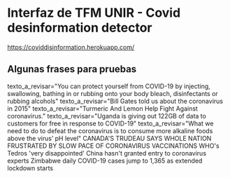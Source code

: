 # Interfaz de TFM UNIR - Covid desinformation detector

https://coviddisinformation.herokuapp.com/


## Algunas frases para pruebas
texto_a_revisar="You can protect yourself from COVID-19 by injecting, swallowing, bathing in or rubbing onto your body bleach, disinfectants or rubbing alcohols"
texto_a_revisar="Bill Gates told us about the coronavirus in 2015"
texto_a_revisar="Turmeric And Lemon Help Fight Against coronavirus."
texto_a_revisar="Uganda is giving out 122GB of data to customers for free in response to COVID-19"
texto_a_revisar="What we need to do to defeat the coronavirus is to consume more alkaline foods above the virus’ pH level"
CANADA'S TRUDEAU SAYS WHOLE NATION FRUSTRATED BY SLOW PACE OF CORONAVIRUS VACCINATIONS
WHO's Tedros 'very disappointed' China hasn't granted entry to coronavirus experts
Zimbabwe daily COVID-19 cases jump to 1,365 as extended lockdown starts
